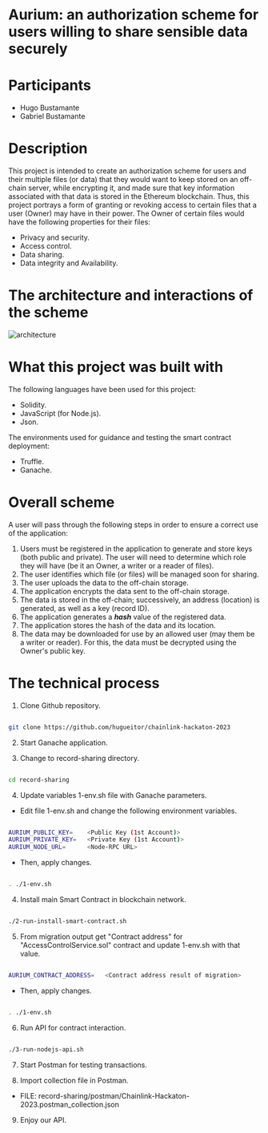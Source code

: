 # Aurium: an authorization scheme for users willing to share sensible data securely

# Participants

- Hugo Bustamante
- Gabriel Bustamante

# Description

This project is intended to create an authorization scheme for users and their multiple files (or data) that they would want to keep stored on an off-chain server, while encrypting it, and made sure that key information associated with that data is stored in the Ethereum blockchain. Thus, this project portrays a form of granting or revoking access to certain files that a user (Owner) may have in their power. The Owner of certain files would have the following properties for their files:

- Privacy and security.
- Access control.
- Data sharing.
- Data integrity and Availability.

# The architecture and interactions of the scheme
![architecture](https://github.com/hugueitor/chainlink-hackaton-2023/assets/48810531/5722eb7e-9a6d-427a-b4e9-bad7ab80aab9)

# What this project was built with

The following languages have been used for this project:

- Solidity.
- JavaScript (for Node.js).
- Json.

The environments used for guidance and testing the smart contract deployment:

- Truffle.
- Ganache.

# Overall scheme

A user will pass through the following steps in order to ensure a correct use of the application:
1. Users must be registered in the application to generate and store keys (both public and private). The user will need to determine which role they will have (be it an Owner, a writer or a reader of files).
2. The user identifies which file (or files) will be managed soon for sharing.
3. The user uploads the data to the off-chain storage.
4. The application encrypts the data sent to the off-chain storage.
5. The data is stored in the off-chain; successively, an address (location) is generated, as well as a key (record ID).
6. The application generates a ***hash*** value of the registered data.
7. The application stores the hash of the data and its location.
8. The data may be downloaded for use by an allowed user (may them be a writer or reader). For this, the data must be decrypted using the Owner's public key.

# The technical process 

1. Clone Github repository.

```bash

git clone https://github.com/hugueitor/chainlink-hackaton-2023

```

2. Start Ganache application.

3. Change to record-sharing directory.

```bash

cd record-sharing

```

4. Update variables 1-env.sh file with Ganache parameters.

- Edit file 1-env.sh and change the following environment variables.

```sh

AURIUM_PUBLIC_KEY=    <Public Key (1st Account)>
AURIUM_PRIVATE_KEY=   <Private Key (1st Account)>
AURIUM_NODE_URL=      <Node-RPC URL>

```

- Then, apply changes.

```bash

. ./1-env.sh

```

4. Install main Smart Contract in blockchain network.

```bash

./2-run-install-smart-contract.sh

```

5. From migration output get "Contract address" for "AccessControlService.sol" contract and 
update 1-env.sh with that value.

```sh

AURIUM_CONTRACT_ADDRESS=   <Contract address result of migration>

```

- Then, apply changes.

```bash

. ./1-env.sh

```

6. Run API for contract interaction.


```bash

./3-run-nodejs-api.sh

```

7. Start Postman for testing transactions.

8. Import collection file in Postman.

- FILE: record-sharing/postman/Chainlink-Hackaton-2023.postman_collection.json

9. Enjoy our API.
